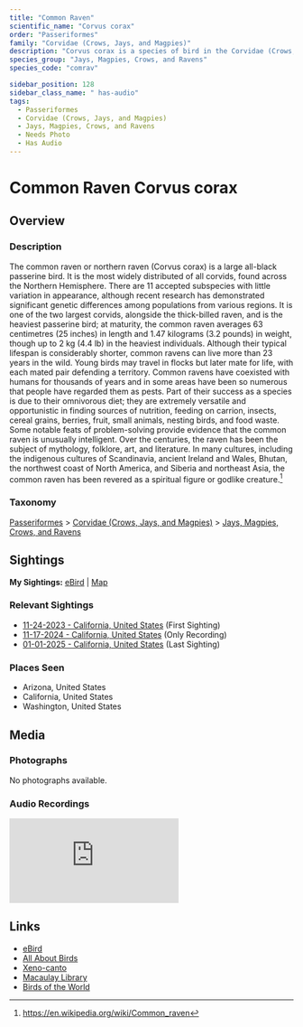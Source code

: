 ```yaml
---
title: "Common Raven"
scientific_name: "Corvus corax"
order: "Passeriformes"
family: "Corvidae (Crows, Jays, and Magpies)"
description: "Corvus corax is a species of bird in the Corvidae (Crows, Jays, and Magpies) family. It has been observed 28 times. It has been recorded."
species_group: "Jays, Magpies, Crows, and Ravens"
species_code: "comrav"

sidebar_position: 128
sidebar_class_name: " has-audio"
tags: 
  - Passeriformes
  - Corvidae (Crows, Jays, and Magpies)
  - Jays, Magpies, Crows, and Ravens
  - Needs Photo
  - Has Audio
---
```


# Common Raven <span className='sci_name'>Corvus corax</span>

## Overview

### Description
The common raven or northern raven (Corvus corax) is a large all-black passerine bird. It is the most widely distributed of all corvids, found across the Northern Hemisphere. There are 11 accepted subspecies with little variation in appearance, although recent research has demonstrated significant genetic differences among populations from various regions. It is one of the two largest corvids, alongside the thick-billed raven, and is the heaviest passerine bird; at maturity, the common raven averages 63 centimetres (25 inches) in length and 1.47 kilograms (3.2 pounds) in weight, though up to 2 kg (4.4 lb) in the heaviest individuals. Although their typical lifespan is considerably shorter, common ravens can live more than 23 years in the wild. Young birds may travel in flocks but later mate for life, with each mated pair defending a territory.
Common ravens have coexisted with humans for thousands of years and in some areas have been so numerous that people have regarded them as pests. Part of their success as a species is due to their omnivorous diet; they are extremely versatile and opportunistic in finding sources of nutrition, feeding on carrion, insects, cereal grains, berries, fruit, small animals, nesting birds, and food waste. Some notable feats of problem-solving provide evidence that the common raven is unusually intelligent.
Over the centuries, the raven has been the subject of mythology, folklore, art, and literature. In many cultures, including the indigenous cultures of Scandinavia, ancient Ireland and Wales, Bhutan, the northwest coast of North America, and Siberia and northeast Asia, the common raven has been revered as a spiritual figure or godlike creature.[^1]

[^1]: https://en.wikipedia.org/wiki/Common_raven

### Taxonomy
[Passeriformes](/tags/passeriformes) > [Corvidae (Crows, Jays, and Magpies)](/tags/corvidae-crows-jays-and-magpies) > [Jays, Magpies, Crows, and Ravens](/tags/jays-magpies-crows-and-ravens)


## Sightings

**My Sightings:** [eBird](https://ebird.org/lifelist?r=world&time=life&spp=comrav) | [Map](/map?species_code=comrav)

### Relevant Sightings

* [11-24-2023 - California, United States](https://ebird.org/checklist/S155126951) (First Sighting)
* [11-17-2024 - California, United States](https://ebird.org/checklist/S202811385) (Only Recording)
* [01-01-2025 - California, United States](https://ebird.org/checklist/S207553830) (Last Sighting)

### Places Seen

* Arizona, United States
* California, United States
* Washington, United States



## Media
### Photographs
No photographs available.

### Audio Recordings
<iframe className="audio_iframe" src="https://macaulaylibrary.org/asset/626447257/embed" frameBorder="0" allowFullScreen></iframe>

## Links
* [eBird](https://ebird.org/species/comrav) 
* [All About Birds](https://www.allaboutbirds.org/guide/comrav) 
* [Xeno-canto](https://www.xeno-canto.org/species/corvus-corax) 
* [Macaulay Library](https://search.macaulaylibrary.org/catalog?taxonCode=comrav&sort=rating_rank_desc)
* [Birds of the World](https://birdsoftheworld.org/bow/species/comrav)
